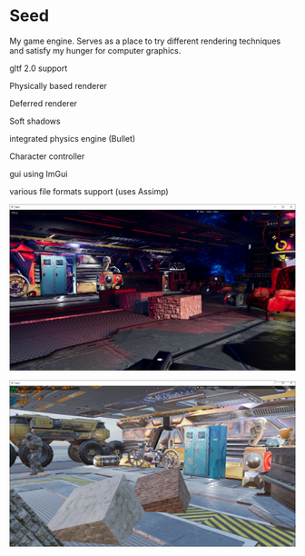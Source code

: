 # Seed
My game engine. Serves as a place to try different rendering techniques and satisfy my hunger for computer graphics.

gltf 2.0 support

Physically based renderer

Deferred renderer

Soft shadows

integrated physics engine (Bullet)

Character controller

gui using ImGui

various file formats support (uses Assimp)

![example scene](https://github.com/petrmohelnik/Seed/raw/master/images/example1.png "example scene")

![example scene](https://github.com/petrmohelnik/Seed/raw/master/images/example2.png "example scene")
